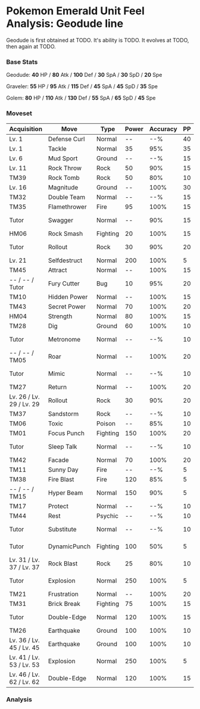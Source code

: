# Pokemon Emerald Unit Feel Analysis: Geodude line

Geodude is first obtained at TODO. It's ability is TODO. It evolves at TODO, then again at TODO.

### Base Stats

Geodude: **40** HP / **80** Atk / **100** Def / **30** SpA / **30** SpD / **20** Spe

Graveler: **55** HP / **95** Atk / **115** Def / **45** SpA / **45** SpD / **35** Spe

Golem: **80** HP / **110** Atk / **130** Def / **55** SpA / **65** SpD / **45** Spe

### Moveset

|Acquisition             |Move        |Type    |Power|Accuracy|PP |Notes                    |
|---                     |---         |---     |---  |---     |---|---                      |
|Lv. 1                   |Defense Curl|Normal  |--   |--%     |40 |                         |
|Lv. 1                   |Tackle      |Normal  |35   |95%     |35 |                         |
|Lv. 6                   |Mud Sport   |Ground  |--   |--%     |15 |                         |
|Lv. 11                  |Rock Throw  |Rock    |50   |90%     |15 |                         |
|TM39                    |Rock Tomb   |Rock    |50   |80%     |10 |                         |
|Lv. 16                  |Magnitude   |Ground  |--   |100%    |30 |                         |
|TM32                    |Double Team |Normal  |--   |--%     |15 |                         |
|TM35                    |Flamethrower|Fire    |95   |100%    |15 |                         |
|Tutor                   |Swagger     |Normal  |--   |90%     |15 |Emerald only             |
|HM06                    |Rock Smash  |Fighting|20   |100%    |15 |                         |
|Tutor                   |Rollout     |Rock    |30   |90%     |20 |Emerald only             |
|Lv. 21                  |Selfdestruct|Normal  |200  |100%    |5  |                         |
|TM45                    |Attract     |Normal  |--   |100%    |15 |                         |
|-- / -- / Tutor         |Fury Cutter |Bug     |10   |95%     |20 |Emerald only             |
|TM10                    |Hidden Power|Normal  |--   |100%    |15 |                         |
|TM43                    |Secret Power|Normal  |70   |100%    |20 |                         |
|HM04                    |Strength    |Normal  |80   |100%    |15 |                         |
|TM28                    |Dig         |Ground  |60   |100%    |10 |                         |
|Tutor                   |Metronome   |Normal  |--   |--%     |10 |Emerald only             |
|-- / -- / TM05          |Roar        |Normal  |--   |100%    |20 |                         |
|Tutor                   |Mimic       |Normal  |--   |--%     |10 |Emerald only             |
|TM27                    |Return      |Normal  |--   |100%    |20 |                         |
|Lv. 26 / Lv. 29 / Lv. 29|Rollout     |Rock    |30   |90%     |20 |                         |
|TM37                    |Sandstorm   |Rock    |--   |--%     |10 |                         |
|TM06                    |Toxic       |Poison  |--   |85%     |10 |                         |
|TM01                    |Focus Punch |Fighting|150  |100%    |20 |                         |
|Tutor                   |Sleep Talk  |Normal  |--   |--%     |10 |Emerald only             |
|TM42                    |Facade      |Normal  |70   |100%    |20 |                         |
|TM11                    |Sunny Day   |Fire    |--   |--%     |5  |                         |
|TM38                    |Fire Blast  |Fire    |120  |85%     |5  |                         |
|-- / -- / TM15          |Hyper Beam  |Normal  |150  |90%     |5  |                         |
|TM17                    |Protect     |Normal  |--   |--%     |10 |                         |
|TM44                    |Rest        |Psychic |--   |--%     |10 |                         |
|Tutor                   |Substitute  |Normal  |--   |--%     |10 |Emerald only             |
|Tutor                   |DynamicPunch|Fighting|100  |50%     |5  |Emerald only             |
|Lv. 31 / Lv. 37 / Lv. 37|Rock Blast  |Rock    |25   |80%     |10 |                         |
|Tutor                   |Explosion   |Normal  |250  |100%    |5  |Emerald only             |
|TM21                    |Frustration |Normal  |--   |100%    |20 |                         |
|TM31                    |Brick Break |Fighting|75   |100%    |15 |                         |
|Tutor                   |Double-Edge |Normal  |120  |100%    |15 |Emerald only             |
|TM26                    |Earthquake  |Ground  |100  |100%    |10 |                         |
|Lv. 36 / Lv. 45 / Lv. 45|Earthquake  |Ground  |100  |100%    |10 |                         |
|Lv. 41 / Lv. 53 / Lv. 53|Explosion   |Normal  |250  |100%    |5  |                         |
|Lv. 46 / Lv. 62 / Lv. 62|Double-Edge |Normal  |120  |100%    |15 |                         |

### Analysis